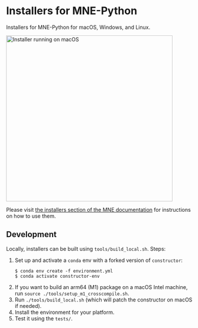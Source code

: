 # Installers for MNE-Python

Installers for MNE-Python for macOS, Windows, and Linux.

<img src="https://mne.tools/dev/_static/mne_installer_macOS.png" alt="Installer running on macOS" width="450px">

Please visit [the installers section of the MNE documentation](https://mne.tools/dev/install/installers.html) for instructions on how to use them.

## Development

Locally, installers can be built using `tools/build_local.sh`. Steps:

1. Set up and activate a `conda` env with a forked version of `constructor`:
   ```console
   $ conda env create -f environment.yml
   $ conda activate constructor-env
   ```
2. If you want to build an arm64 (M1) package on a macOS Intel machine, run `source ./tools/setup_m1_crosscompile.sh`.
3. Run `./tools/build_local.sh` (which will patch the constructor on macOS if needed).
4. Install the environment for your platform.
5. Test it using the `tests/`.
